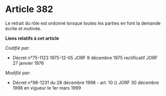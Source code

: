 # Article 382

Le retrait du rôle est ordonné lorsque toutes les parties en font la demande écrite et motivée.

**Liens relatifs à cet article**

_Codifié par_:

  - Décret n°75-1123 1975-12-05 JORF 9 décembre 1975 rectificatif JORF 27 janvier 1976

_Modifié par_:

  - Décret n°98-1231 du 28 décembre 1998 - art. 10 () JORF 30 décembre 1998 en vigueur le 1er mars 1999
